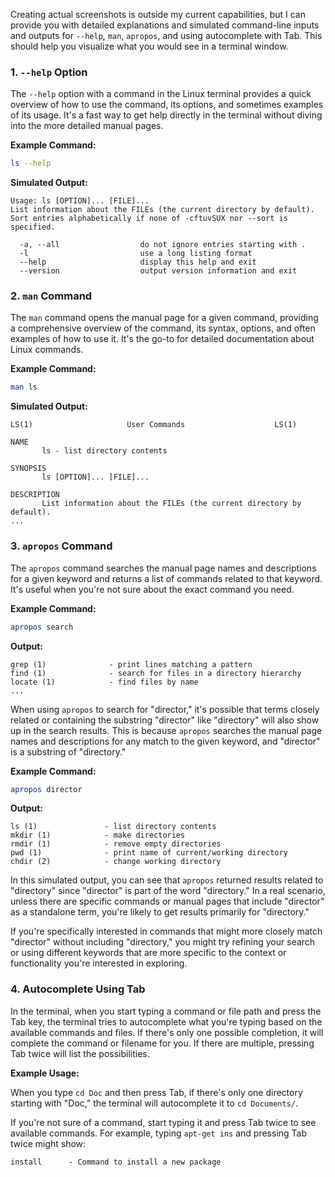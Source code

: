 Creating actual screenshots is outside my current capabilities, but I can provide you with detailed explanations and simulated command-line inputs and outputs for `--help`, `man`, `apropos`, and using autocomplete with Tab. This should help you visualize what you would see in a terminal window.

### 1. `--help` Option

The `--help` option with a command in the Linux terminal provides a quick overview of how to use the command, its options, and sometimes examples of its usage. It's a fast way to get help directly in the terminal without diving into the more detailed manual pages.

**Example Command:**
```bash
ls --help
```

**Simulated Output:**
```
Usage: ls [OPTION]... [FILE]...
List information about the FILEs (the current directory by default).
Sort entries alphabetically if none of -cftuvSUX nor --sort is specified.

  -a, --all                  do not ignore entries starting with .
  -l                         use a long listing format
  --help                     display this help and exit
  --version                  output version information and exit
```

### 2. `man` Command

The `man` command opens the manual page for a given command, providing a comprehensive overview of the command, its syntax, options, and often examples of how to use it. It's the go-to for detailed documentation about Linux commands.

**Example Command:**
```bash
man ls
```

**Simulated Output:**
```
LS(1)                     User Commands                    LS(1)

NAME
       ls - list directory contents

SYNOPSIS
       ls [OPTION]... [FILE]...

DESCRIPTION
       List information about the FILEs (the current directory by default).
...
```

### 3. `apropos` Command

The `apropos` command searches the manual page names and descriptions for a given keyword and returns a list of commands related to that keyword. It's useful when you're not sure about the exact command you need.

**Example Command:**
```bash
apropos search
```

**Output:**
```
grep (1)              - print lines matching a pattern
find (1)              - search for files in a directory hierarchy
locate (1)            - find files by name
...
```

When using `apropos` to search for "director," it's possible that terms closely related or containing the substring "director" like "directory" will also show up in the search results. This is because `apropos` searches the manual page names and descriptions for any match to the given keyword, and "director" is a substring of "directory."

**Example Command:**
```bash
apropos director
```

**Output:**
```
ls (1)               - list directory contents
mkdir (1)            - make directories
rmdir (1)            - remove empty directories
pwd (1)              - print name of current/working directory
chdir (2)            - change working directory
```

In this simulated output, you can see that `apropos` returned results related to "directory" since "director" is part of the word "directory." In a real scenario, unless there are specific commands or manual pages that include "director" as a standalone term, you're likely to get results primarily for "directory."

If you're specifically interested in commands that might more closely match "director" without including "directory," you might try refining your search or using different keywords that are more specific to the context or functionality you're interested in exploring.

### 4. Autocomplete Using Tab

In the terminal, when you start typing a command or file path and press the Tab key, the terminal tries to autocomplete what you're typing based on the available commands and files. If there's only one possible completion, it will complete the command or filename for you. If there are multiple, pressing Tab twice will list the possibilities.

**Example Usage:**

When you type `cd Doc` and then press Tab, if there's only one directory starting with "Doc," the terminal will autocomplete it to `cd Documents/`.

If you're not sure of a command, start typing it and press Tab twice to see available commands. For example, typing `apt-get ins` and pressing Tab twice might show:

```
install      - Command to install a new package
```
